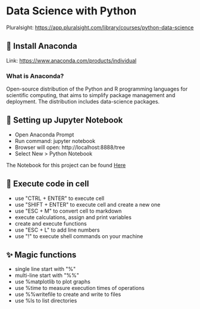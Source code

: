 
# Data Science with Python

Pluralsight: https://app.pluralsight.com/library/courses/python-data-science

## :notebook: Install Anaconda

Link: https://www.anaconda.com/products/individual

### What is Anaconda?

 Open-source distribution of the Python and R programming languages for scientific computing, that aims to simplify package management and deployment. The distribution includes data-science packages.

## :book: Setting up Jupyter Notebook

- Open Anaconda Prompt
- Run command: jupyter notebook
- Browser will open: http://localhost:8888/tree
- Select New > Python Notebook

The Notebook for this project can be found [Here](DemoNotebook.ipynb)

## :runner: Execute code in cell

- use "CTRL + ENTER" to execute cell
- use "SHIFT + ENTER" to execute cell and create a new one
- use "ESC + M" to convert cell to markdown
- execute calculations, assign and print variables
- create and execute functions
- use "ESC + L" to add line numbers
- use "!" to execute shell commands on your machine

## :sparkles: Magic functions

- single line start with "%"
- multi-line start with "%%"
- use %matplotlib to plot graphs
- use %time to measure execution times of operations
- use %%writefile to create and write to files
- use %ls to list directories

